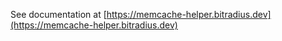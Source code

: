See documentation at [https://memcache-helper.bitradius.dev](https://memcache-helper.bitradius.dev)
